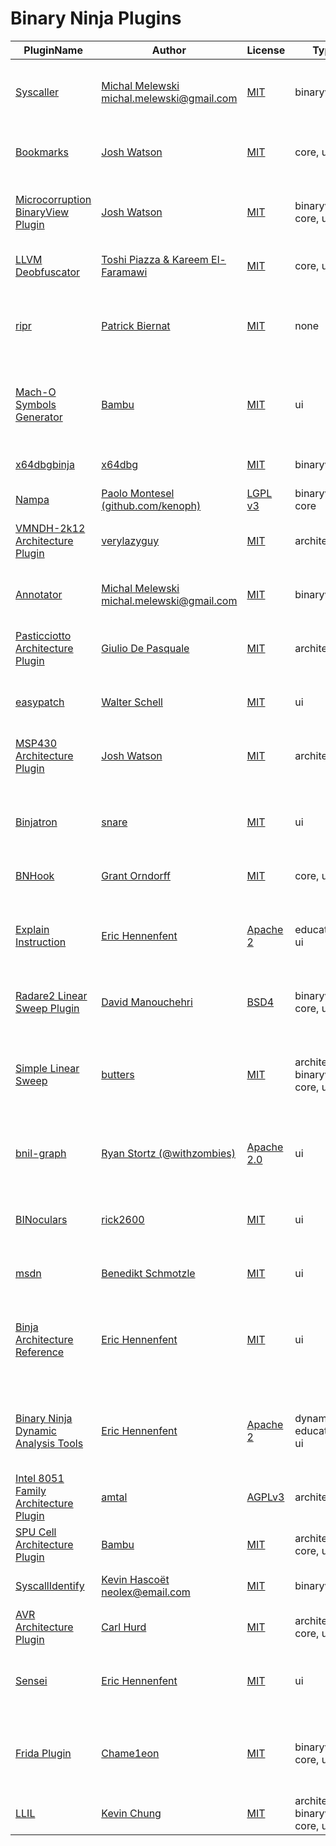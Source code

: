 # Binary Ninja Plugins

| PluginName | Author | License | Type | Description |
|------------|--------|---------|----------|-------------|
|[Syscaller](https://github.com/carstein/Syscaller)|[Michal Melewski <michal.melewski@gmail.com>](https://github.com/carstein)|[MIT](Syscaller/LICENSE)|binaryview|A plugins that print out details about encountered syscalls.|
|[Bookmarks](https://github.com/joshwatson/binaryninja-bookmarks)|[Josh Watson](https://github.com/joshwatson)|[MIT](binaryninja-bookmarks/LICENSE)|core, ui|A plugin that adds bookmarking functionality.|
|[Microcorruption BinaryView Plugin](https://github.com/joshwatson/binaryninja-microcorruption)|[Josh Watson](https://github.com/joshwatson)|[MIT](binaryninja-microcorruption/LICENSE)|binaryview, core, ui|A `BinaryView` for Microcorruption CTF memory dumps|
|[LLVM Deobfuscator](https://github.com/RPISEC/llvm-deobfuscator)|[Toshi Piazza & Kareem El-Faramawi](https://github.com/RPISEC)|[MIT](llvm-deobfuscator/LICENSE)|core, ui|Deobfuscator for LLVM-Obfuscator|
|[ripr](https://github.com/pbiernat/ripr)|[Patrick Biernat](https://github.com/pbiernat)|[MIT](ripr/LICENSE)|none|Package binary code as a Python class backed by Unicorn-Engine|
|[Mach-O Symbols Generator](https://github.com/bambu/binaryninja-machosymbols)|[Bambu](https://github.com/bambu)|[MIT](binaryninja-machosymbols/LICENSE)|ui|Creates symbols and renames functions in mach-o binaries|
|[x64dbgbinja](https://github.com/x64dbg/x64dbgbinja)|[x64dbg](https://github.com/x64dbg)|[MIT](x64dbgbinja/LICENSE)|binaryview|Official x64dbg plugin for Binary Ninja.|
|[Nampa](https://github.com/kenoph/nampa)|[Paolo Montesel (github.com/kenoph)](https://github.com/kenoph)|[LGPL v3](nampa/LICENSE)|binaryview, core|FLIRT for (binary) ninjas|
|[VMNDH-2k12 Architecture Plugin](https://github.com/verylazyguy/binaryninja-vmndh)|[verylazyguy](https://github.com/verylazyguy)|[MIT](binaryninja-vmndh/LICENSE)|architecture|A disassembler and lifter for the VMNDH-2k12 architecture.|
|[Annotator](https://github.com/carstein/Annotator)|[Michal Melewski <michal.melewski@gmail.com>](https://github.com/carstein)|[MIT](Annotator/LICENSE)|binaryview|A plugins that annotates libc function arguments.|
|[Pasticciotto Architecture Plugin](https://github.com/peperunas/binaryninja-pasticciotto)|[Giulio De Pasquale](https://github.com/peperunas)|[MIT](binaryninja-pasticciotto/LICENSE)|architecture|A disassembler for the Pasticciotto architecture.|
|[easypatch](https://github.com/walterschell/easypatch)|[Walter Schell](https://github.com/walterschell)|[MIT](easypatch/LICENSE)|ui|Right click to patch contents of memory operands|
|[MSP430 Architecture Plugin](https://github.com/joshwatson/binaryninja-msp430)|[Josh Watson](https://github.com/joshwatson)|[MIT](binaryninja-msp430/LICENSE)|architecture|A disassembler and lifter for the MSP430 architecture.|
|[Binjatron](https://github.com/snare/binjatron)|[snare](https://github.com/snare)|[MIT](binjatron/LICENSE)|ui|Synchronise the Binary Ninja binary view with a debugger via Voltron.|
|[BNHook](https://github.com/orndorffgrant/bnhook)|[Grant Orndorff](https://github.com/orndorffgrant)|[MIT](bnhook/LICENSE)|core, ui|Insert custom hooks|
|[Explain Instruction](https://github.com/ehennenfent/binja_explain_instruction)|[Eric Hennenfent](https://github.com/ehennenfent)|[Apache 2](binja_explain_instruction/LICENSE)|education, ui|Displays a window that explains in simple English what an assembly instruction does|
|[Radare2 Linear Sweep Plugin](https://github.com/Manouchehri/binaryninja-radare2)|[David Manouchehri](https://github.com/Manouchehri)|[BSD4](binaryninja-radare2/LICENSE)|binaryview, core, ui|Uses radare to identify extra symbols|
|[Simple Linear Sweep](https://github.com/lstotch/linsweep)|[butters](https://github.com/lstotch)|[MIT](linsweep/LICENSE)|architecture, binaryview, core, ui|Uses simplistic techniques to identify additional functions for x86 and x86_64 binaries.|
|[bnil-graph](https://github.com/withzombies/bnil-graph)|[Ryan Stortz (@withzombies)](https://github.com/withzombies)|[Apache 2.0](bnil-graph/LICENSE)|ui|A BinaryNinja plugin to graph a BNIL instruction tree|
|[BINoculars](https://github.com/rick2600/binoculars)|[rick2600](https://github.com/rick2600)|[MIT](binoculars/LICENSE)|ui|Plugin for Binary Ninja to centralize features useful in static analysis.|
|[msdn](https://github.com/schmotzle/binja-msdn)|[Benedikt Schmotzle](https://github.com/schmotzle)|[MIT](binja-msdn/LICENSE)|ui|Search MSDN api reference|
|[Binja Architecture Reference](https://github.com/ehennenfent/binja_arch_ref)|[Eric Hennenfent](https://github.com/ehennenfent)|[MIT](binja_arch_ref/LICENSE)|ui|Binary Ninja plugin to display a cheat sheet with information about the current architecture|
|[Binary Ninja Dynamic Analysis Tools](https://github.com/ehennenfent/binja_dynamics)|[Eric Hennenfent](https://github.com/ehennenfent)|[Apache 2](binja_dynamics/LICENSE)|dynamic, education, ui|Adds a series of dynamic analysis tools aimed at beginners to Binary Ninja.|
|[Intel 8051 Family Architecture Plugin](https://github.com/amtal/i8051)|[amtal](https://github.com/amtal)|[AGPLv3](i8051/LICENSE)|architecture|Disassembler for the 8051 architecture family.|
|[SPU Cell Architecture Plugin](https://github.com/bambu/binaryninja-spu)|[Bambu](https://github.com/bambu)|[MIT](binaryninja-spu/LICENSE)|architecture, core, ui|A disassembler for the SPU Cell architecture.|
|[SyscallIdentify](https://github.com/HascoetKevin/SyscallsIdentifier_BinaryNinja)|[Kevin Hascoët <neolex@email.com>](https://github.com/HascoetKevin)|[MIT](SyscallsIdentifier_BinaryNinja/LICENSE)|binaryview|A plugin that identify the syscalls.|
|[AVR Architecture Plugin](https://github.com/cah011/binja-avr)|[Carl Hurd](https://github.com/cah011)|[MIT](binja-avr/LICENSE)|architecture, core, ui|A disassembler for the AVR architecture.|
|[Sensei](https://github.com/ehennenfent/binja_sensei)|[Eric Hennenfent](https://github.com/ehennenfent)|[MIT](binja_sensei/LICENSE)|ui|A wrapper around several plugins that may be of use to beginners|
|[Frida Plugin](https://github.com/chame1eon/binaryninja-frida)|[Chame1eon](https://github.com/chame1eon)|[MIT](binaryninja-frida/LICENSE)|binaryview, core, ui|A plugin to integrate the Frida dynamic instrumentation toolkit into Binary Ninja.|
|[LLIL](https://github.com/ColdHeat/liil)|[Kevin Chung](https://github.com/ColdHeat)|[MIT](liil/LICENSE)|architecture, binaryview, core, ui|Linear IL view for Binary Ninja|


